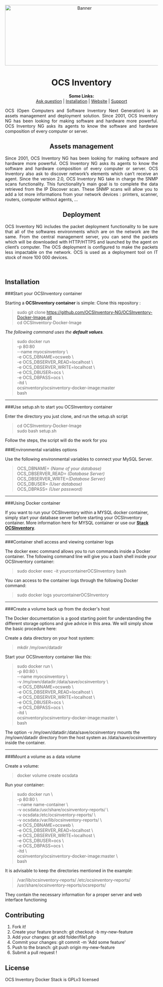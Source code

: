 
<p align="center">
  <img src="http://www.ocsinventory-ng.org/wp-content/uploads/2016/09/banniere-ocs.png" height=200 width=508 alt="Banner">
</p>

<h1 align="center">OCS Inventory</h1>
<p align="center">
  <b>Some Links:</b><br>
  <a href="http://ask.ocsinventory-ng.org">Ask question</a> |
  <a href="#COMMING_SOON_STAY_CONNECTED">Installation</a> |
  <a href="http://www.ocsinventory-ng.org/?utm_source=github-ocs">Website</a> |
  <a href="https://www.factorfx.com/ocs-en">Support</a>
</p>

<p align='justify'>
OCS (Open Computers and Software Inventory Next Generation) is an assets management and deployment solution.
Since 2001, OCS Inventory NG has been looking for making software and hardware more powerful.
OCS Inventory NG asks its agents to know the software and hardware composition of every computer or server.
</p>




<h2 align="center">Assets management</h2>
<p align='justify'>
Since 2001, OCS Inventory NG has been looking for making software and hardware more powerful. OCS Inventory NG asks its agents to know the software and hardware composition of every computer or server. OCS Inventory also ask to discover network’s elements which can’t receive an agent. Since the version 2.0, OCS Inventory NG take in charge the SNMP scans functionality.
This functionality’s main goal is to complete the data retrieved from the IP Discover scan. These SNMP scans will allow you to add a lot more informations from your network devices : printers, scanner, routers, computer without agents, …
</p>

<h2 align="center">Deployment</h2>
<p align='justify'>
OCS Inventory NG includes the packet deployment functionality to be sure that all of the softwares environments which are on the network are the same. From the central management server, you can send the packets which will be downloaded with HTTP/HTTPS and launched by the agent on client’s computer. The OCS deployment is configured to make the packets less impactable on the network. OCS is used as a deployment tool on IT stock of more 100 000 devices.
</p>
<br />

## Installation
###Start your OCSInventory container

Starting a **OCSInventory container** is simple:
Clone this repository :

> sudo git clone https://github.com/OCSInventory-NG/OCSInventory-Docker-Image.git <br>
> cd OCSInventory-Docker-Image <br>


*The following command uses the **default values**.*

> sudo docker run \
> -p 80:80 \
> --name myocsinventory \   
> -e OCS_DBNAME=ocsweb \   
> -e OCS_DBSERVER_READ=localhost \   
> -e OCS_DBSERVER_WRITE=localhost \   
> -e OCS_DBUSER=ocs \   
> -e OCS_DBPASS=ocs \   
> -itd \   
> ocsinventory/ocsinventory-docker-image:master \
> bash

----------
###Use setup.sh to start you OCSInventory container

Enter the directory you just clone, and run the setup.sh script

> cd OCSInventory-Docker-Image <br>
> sudo bash setup.sh <br>

Follow the steps, the script will do the work for you

###Environmental variables options

Use the following environmental variables to connect your MySQL Server.

> OCS_DBNAME= *(Name of your database)* <br>
> OCS_DBSERVER_READ= *(Database Server)* <br>
> OCS_DBSERVER_WRITE=*(Database Server)* <br>
> OCS_DBUSER= *(User database)* <br>
> OCS_DBPASS= *(User password)* <br>

----------

###Using Docker container

If you want to run your OCSInventory within a MYSQL docker container, simply start your database server before starting your OCSInventory container. More information here for MYSQL container or use our **[Stack OCSInventory](https://github.com/OCSInventory-NG/OCSInventory-Docker-Stack.git)**.

----------

###Container shell access and viewing container logs

The docker exec command allows you to run commands inside a Docker container. The following command line will give you a bash shell inside your OCSInventory container:

> sudo docker exec -it yourcontainerOCSInventory bash

You can access to the container logs through the following Docker command:

> sudo docker logs yourcontainerOCSInventory

----------

###Create a volume back up from the docker's host

The Docker documentation is a good starting point for understanding the different storage options and give advice in this area. We will simply show the basic procedure here:

Create a data directory on your host system:

> mkdir /my/own/datadir

Start your OCSInventory container like this:

> sudo docker run \ <br>
> -p 80:80 \ <br>
> --name myocsinventory \ <br>
> -v /my/own/datadir:/data/save/ocsinventory \ <br>
> -e OCS_DBNAME=ocsweb \ <br>
> -e OCS_DBSERVER_READ=localhost \ <br>
> -e OCS_DBSERVER_WRITE=localhost \ <br>
> -e OCS_DBUSER=ocs \ <br>
> -e OCS_DBPASS=ocs \ <br>
> -itd \ <br>
> ocsinventory/ocsinventory-docker-image:master \ <br>
> bash <br>

The  option -v /my/own/datadir:/data/save/ocsinventory mounts the /my/own/datadir directory from the host system as /data/save/ocsinventory inside the container.

----------

###Mount a volume as a data volume

Create a volume:

> docker volume create ocsdata

Run your container:

> sudo docker run \ <br>
> -p 80:80 \ <br>
> --name name-container \ <br>
> -v ocsdata:/usr/share/ocsinventory-reports/ \ <br>
> -v ocsdata:/etc/ocsinventory-reports/ \ <br>
> -v ocsdata:/var/lib/ocsinventory-reports/ \ <br>
> -e OCS_DBNAME=ocsweb \ <br>
> -e OCS_DBSERVER_READ=localhost \ <br>
> -e OCS_DBSERVER_WRITE=localhost \ <br>
> -e OCS_DBUSER=ocs \ <br>
> -e OCS_DBPASS=ocs \ <br>
> -itd \ <br>
> ocsinventory/ocsinventory-docker-image:master \ <br>
> bash <br>

It is advisable to keep the directories mentioned in the example:

> /var/lib/ocsinventory-reports/
> /etc/ocsinventory-reports/
> /usr/share/ocsinventory-reports/ocsreports/

They contain the necessary information for a proper server and web interface functioning

## Contributing

1. Fork it!
2. Create your feature branch: git checkout -b my-new-feature
3. Add your changes: git add folder/file1.php
4. Commit your changes: git commit -m 'Add some feature'
5. Push to the branch: git push origin my-new-feature
6. Submit a pull request !


## License

OCS Inventory Docker Stack is GPLv3 licensed
